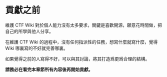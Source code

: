 # 貢獻之前

維護 CTF Wiki 對於個人能力沒有太多要求，關鍵是喜歡開源，願意花時間做，把自己的所學與他人分享。

在維護 CTF Wiki 的過程中，沒有任何指派性的任務，想寫什麼就寫什麼，覺得 Wiki 哪裏寫的不好就完善哪裏。

如果覺得之前的人寫得不好，可以與其討論，將其打造爲更爲合理的結構。

**請務必在看完本章節所有內容後再開始貢獻。**